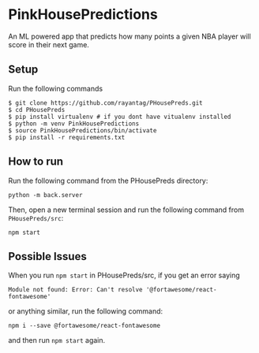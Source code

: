 # PinkHousePredictions
An ML powered app that predicts how many points a given NBA player will score in their next game.

## Setup
Run the following commands
```
$ git clone https://github.com/rayantag/PHousePreds.git
$ cd PHousePreds
$ pip install virtualenv # if you dont have vitualenv installed
$ python -m venv PinkHousePredictions
$ source PinkHousePredictions/bin/activate
$ pip install -r requirements.txt
```

## How to run
Run the following command from the PHousePreds directory:
```
python -m back.server
```

Then, open a new terminal session and run the following command from `PHousePreds/src`:
```
npm start
```

## Possible Issues
When you run `npm start` in PHousePreds/src, if you get an error saying
```
Module not found: Error: Can't resolve '@fortawesome/react-fontawesome'
```
or anything similar, run the following command:
```
npm i --save @fortawesome/react-fontawesome
```
and then run `npm start` again.
